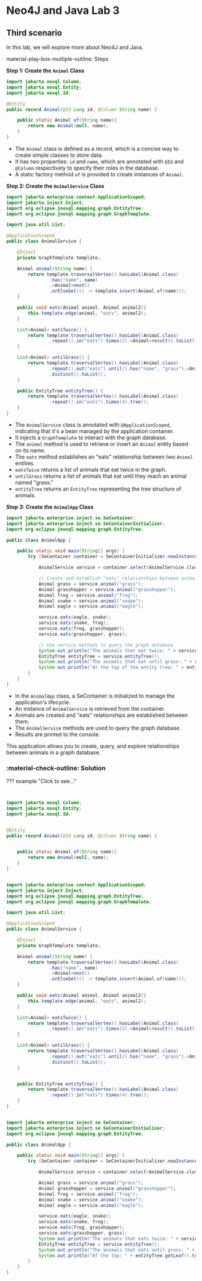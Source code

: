 # Neo4J and Java Lab 3


## Third scenario

In this lab, we will explore more about Neo4J and Java.

material-play-box-multiple-outline: Steps

**Step 1: Create the `Animal` Class**

```java
import jakarta.nosql.Column;
import jakarta.nosql.Entity;
import jakarta.nosql.Id;

@Entity
public record Animal(@Id Long id, @Column String name) {

    public static Animal of(String name){
        return new Animal(null, name);
    }
}
```

- The `Animal` class is defined as a record, which is a concise way to create simple classes to store data.
- It has two properties: `id` and `name`, which are annotated with `@Id` and `@Column` respectively to specify their roles in the database.
- A static factory method `of` is provided to create instances of `Animal`.

**Step 2: Create the `AnimalService` Class**

```java
import jakarta.enterprise.context.ApplicationScoped;
import jakarta.inject.Inject;
import org.eclipse.jnosql.mapping.graph.EntityTree;
import org.eclipse.jnosql.mapping.graph.GraphTemplate;

import java.util.List;

@ApplicationScoped
public class AnimalService {

    @Inject
    private GraphTemplate template;

    Animal animal(String name) {
        return template.traversalVertex().hasLabel(Animal.class)
                .has("name", name)
                .<Animal>next()
                .orElseGet(() -> template.insert(Animal.of(name)));
    }

    public void eats(Animal animal, Animal animal2){
        this.template.edge(animal, "eats", animal2);
    }

    List<Animal> eatsTwice() {
        return template.traversalVertex().hasLabel(Animal.class)
                .repeat().in("eats").times(2).<Animal>result().toList();
    }

    List<Animal> untilGrass() {
        return template.traversalVertex().hasLabel(Animal.class)
                .repeat().out("eats").until().has("name", "grass").<Animal>result()
                .distinct().toList();
    }

    public EntityTree entityTree() {
        return template.traversalVertex().hasLabel(Animal.class)
                .repeat().in("eats").times(4).tree();
    }
}
```

- The `AnimalService` class is annotated with `@ApplicationScoped`, indicating that it's a bean managed by the application container.
- It injects a `GraphTemplate` to interact with the graph database.
- The `animal` method is used to retrieve or insert an `Animal` entity based on its name.
- The `eats` method establishes an "eats" relationship between two `Animal` entities.
- `eatsTwice` returns a list of animals that eat twice in the graph.
- `untilGrass` returns a list of animals that eat until they reach an animal named "grass."
- `entityTree` returns an `EntityTree` representing the tree structure of animals.

**Step 3: Create the `AnimalApp` Class**

```java
import jakarta.enterprise.inject.se.SeContainer;
import jakarta.enterprise.inject.se.SeContainerInitializer;
import org.eclipse.jnosql.mapping.graph.EntityTree;

public class AnimalApp {

    public static void main(String[] args) {
        try (SeContainer container = SeContainerInitializer.newInstance().initialize()) {

            AnimalService service = container.select(AnimalService.class).get();

            // Create and establish "eats" relationships between animals
            Animal grass = service.animal("grass");
            Animal grasshopper = service.animal("grasshopper");
            Animal frog = service.animal("frog");
            Animal snake = service.animal("snake");
            Animal eagle = service.animal("eagle");

            service.eats(eagle, snake);
            service.eats(snake, frog);
            service.eats(frog, grasshopper);
            service.eats(grasshopper, grass);

            // Use service methods to query the graph database
            System.out.println("The animals that eat twice: " + service.eatsTwice());
            EntityTree entityTree = service.entityTree();
            System.out.println("The animals that eat until grass: " + service.untilGrass());
            System.out.println("At the top of the entity tree: " + entityTree.getLeaf().toList());
        }
    }
}
```

- In the `AnimalApp` class, a SeContainer is initialized to manage the application's lifecycle.
- An instance of `AnimalService` is retrieved from the container.
- Animals are created and "eats" relationships are established between them.
- The `AnimalService` methods are used to query the graph database.
- Results are printed to the console.

This application allows you to create, query, and explore relationships between animals in a graph database.

### :material-check-outline: Solution

??? example "Click to see..."

```java


import jakarta.nosql.Column;
import jakarta.nosql.Entity;
import jakarta.nosql.Id;


@Entity
public record Animal(@Id Long id, @Column String name) {


    public static Animal of(String name){
        return new Animal(null, name);
    }
}


import jakarta.enterprise.context.ApplicationScoped;
import jakarta.inject.Inject;
import org.eclipse.jnosql.mapping.graph.EntityTree;
import org.eclipse.jnosql.mapping.graph.GraphTemplate;

import java.util.List;

@ApplicationScoped
public class AnimalService {

    @Inject
    private GraphTemplate template;

    Animal animal(String name) {
        return template.traversalVertex().hasLabel(Animal.class)
                .has("name", name)
                .<Animal>next()
                .orElseGet(() -> template.insert(Animal.of(name)));
    }

    public void eats(Animal animal, Animal animal2){
        this.template.edge(animal, "eats", animal2);
    }

    List<Animal> eatsTwice() {
        return template.traversalVertex().hasLabel(Animal.class)
                .repeat().in("eats").times(2).<Animal>result().toList();
    }

    List<Animal> untilGrass() {
        return template.traversalVertex().hasLabel(Animal.class)
                .repeat().out("eats").until().has("name", "grass").<Animal>result()
                .distinct().toList();
    }


    public EntityTree entityTree() {
        return template.traversalVertex().hasLabel(Animal.class)
                .repeat().in("eats").times(4).tree();
    }
}


import jakarta.enterprise.inject.se.SeContainer;
import jakarta.enterprise.inject.se.SeContainerInitializer;
import org.eclipse.jnosql.mapping.graph.EntityTree;

public class AnimalApp {

    public static void main(String[] args) {
        try (SeContainer container = SeContainerInitializer.newInstance().initialize()) {

            AnimalService service = container.select(AnimalService.class).get();

            Animal grass = service.animal("grass");
            Animal grasshopper = service.animal("grasshopper");
            Animal frog = service.animal("frog");
            Animal snake = service.animal("snake");
            Animal eagle = service.animal("eagle");

            service.eats(eagle, snake);
            service.eats(snake, frog);
            service.eats(frog, grasshopper);
            service.eats(grasshopper, grass);
            System.out.println("The animals that eats twice: " + service.eatsTwice());
            EntityTree entityTree = service.entityTree();
            System.out.println("The animals that eats until grass: " + service.untilGrass());
            System.out.println("AT the top: " + entityTree.getLeaf().toList());
        }
    }
}

```